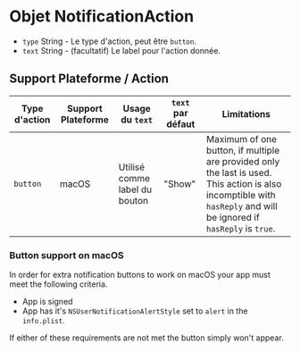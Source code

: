 # Objet NotificationAction

* `type` String - Le type d'action, peut être `button`.
* `text` String - (facultatif) Le label pour l'action donnée.

## Support Plateforme / Action

| Type d'action | Support Plateforme | Usage du `text`               | `text` par défaut | Limitations                                                                                                                                                         |
| ------------- | ------------------ | ----------------------------- | ----------------- | ------------------------------------------------------------------------------------------------------------------------------------------------------------------- |
| `button`      | macOS              | Utilisé comme label du bouton | "Show"            | Maximum of one button, if multiple are provided only the last is used. This action is also incomptible with `hasReply` and will be ignored if `hasReply` is `true`. |

### Button support on macOS

In order for extra notification buttons to work on macOS your app must meet the following criteria.

* App is signed
* App has it's `NSUserNotificationAlertStyle` set to `alert` in the `info.plist`.

If either of these requirements are not met the button simply won't appear.